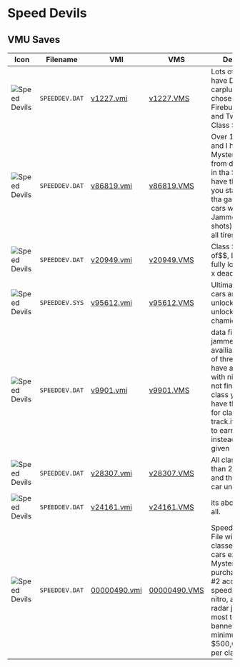 # Speed Devils

## VMU Saves

| Icon | Filename | VMI | VMS | Description |
|------|----------|-----|-----|-------------|
| ![Speed Devils](../icons/SPEEDDEV.DAT.GIF) | `SPEEDDEV.DAT` | [v1227.vmi](v1227.vmi) | [v1227.VMS](v1227.VMS) | Lots of money, have Driver X carplus 3 more to chose from, Firebug,Solaro, and Twister in Class S. 
| ![Speed Devils](../icons/SPEEDDEV.DAT.GIF) | `SPEEDDEV.DAT` | [v86819.vmi](v86819.vmi) | [v86819.VMS](v86819.VMS) | Over 1.5 million and I have the Mystery Car...won from driver x, now in tha S class. Still have the first car you start with in tha game. Have 4 cars with Radar Jammer, nitro (18 shots), armor, and all tires. 
| ![Speed Devils](../icons/SPEEDDEV.DAT.GIF) | `SPEEDDEV.DAT` | [v20949.vmi](v20949.vmi) | [v20949.VMS](v20949.VMS) | Class S, Millions of$$, LA 2000 fully loaded, driver x dead! 
| ![Speed Devils](../icons/SPEEDDEV.SYS.GIF) | `SPEEDDEV.SYS` | [v95612.vmi](v95612.vmi) | [v95612.VMS](v95612.VMS) | Ultimate save all cars and tracks unlocked.Mystere unlocked in chamionship mode 
| ![Speed Devils](../icons/SPEEDDEV.DAT.GIF) | `SPEEDDEV.DAT` | [v9901.vmi](v9901.vmi) | [v9901.VMS](v9901.VMS) | data file...radar jammer,armor,nitro availiabletwo out of three cars that I have are equipped with nitroin class A not finished with class yetdo not have the banner for class c mexico track.if you want to earn the money instead of it being given
| ![Speed Devils](../icons/SPEEDDEV.DAT.GIF) | `SPEEDDEV.DAT` | [v28307.vmi](v28307.vmi) | [v28307.VMS](v28307.VMS) | All classes, more than 2,000,000, and the mystery car unlocked. 
| ![Speed Devils](../icons/SPEEDDEV.DAT.GIF) | `SPEEDDEV.DAT` | [v24161.vmi](v24161.vmi) | [v24161.VMS](v24161.VMS) | its about having it all. 
| ![Speed Devils](../icons/SPEEDDEV.DAT.GIF) | `SPEEDDEV.DAT` | [00000490.vmi](00000490.vmi) | [00000490.VMS](00000490.VMS) | Speed Devils Data File with all four classes open, all cars except Mystere purchased, level #2 acceleration, speed, brakes, nitro, armor, and radar jammer, most trophies and banners won, minimum of $500,000 cash per class. 
